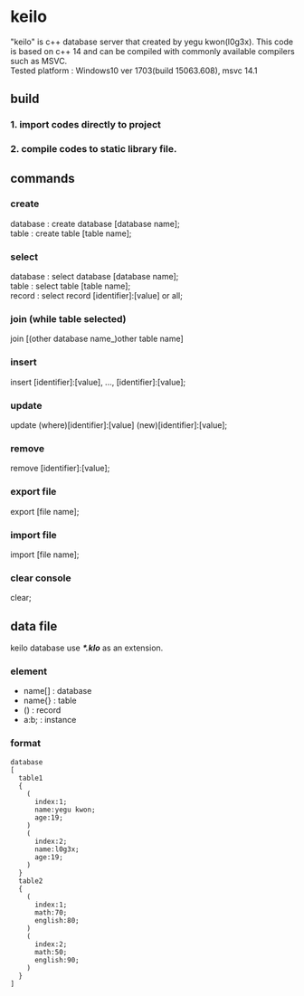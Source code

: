 # keilo

"keilo" is c++ database server that created by yegu kwon(l0g3x). This code is based on c++ 14 and can be compiled with commonly available compilers such as MSVC. <br/>
Tested platform : Windows10 ver 1703(build 15063.608), msvc 14.1

## build
### 1. import codes directly to project
### 2. compile codes to static library file.

## commands
### create
database : create database [database name];<br/>
table : create table [table name];<br/>
### select
database : select database [database name];<br/>
table : select table [table name];<br/>
record : select record [identifier]:[value] or all;<br/>
### join (while table selected)
join [(other database name_)other table name]
### insert
insert [identifier]:[value], ..., [identifier]:[value];
### update
update (where)[identifier]:[value] (new)[identifier]:[value];
### remove
remove [identifier]:[value];
### export file
export [file name];
### import file
import [file name];
### clear console
clear;

## data file
keilo database use <b><i>*.klo</i></b> as an extension.
### element
- name[] : database
- name{} : table
- () : record
- a:b; : instance

### format
```
database
[
  table1
  {
    (
      index:1;
      name:yegu kwon;
      age:19;
    )
    (
      index:2;
      name:l0g3x;
      age:19;
    )
  }
  table2
  {
    (
      index:1;
      math:70;
      english:80;
    )
    (
      index:2;
      math:50;
      english:90;
    )
  }
]
```
